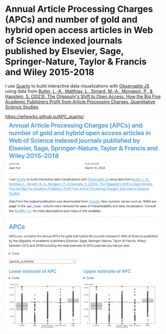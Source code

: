 # Annual Article Processing Charges (APCs) and number of gold and hybrid open access articles in Web of Science indexed journals published by Elsevier, Sage, Springer-Nature, Taylor & Francis and Wiley 2015-2018

I use [Quarto](https://quarto.org/) to build interactive data visualizations with [Observable JS](https://quarto.org/docs/interactive/ojs/ojs-cells.html) using data from [Butler, L.-A., Matthias, L., Simard, M.-A., Mongeon, P., & Haustein, S. (2023). The Oligopoly's Shift to Open Access. How the Big Five Academic Publishers Profit from Article Processing Charges. Quantitative Science Studies](https://direct.mit.edu/qss/article/4/4/778/118070/The-oligopoly-s-shift-to-open-access-How-the-big). 

<a href="https://jefworks.github.io/APC_quarto/">
https://jefworks.github.io/APC_quarto/
<img src='image.png'></a>